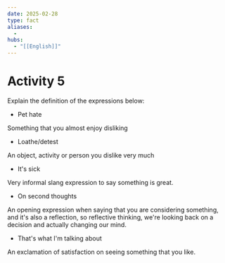 ```yaml
---
date: 2025-02-28
type: fact
aliases:
  -
hubs:
  - "[[English]]"
---
```


# Activity 5

Explain the definition of the expressions below:


- Pet hate

Something that you almost enjoy disliking


- Loathe/detest

An object, activity or person you dislike very much


- It's sick

Very informal slang expression to say something is great.


- On second thoughts

An opening expression when saying that you are considering something, and it's also a reflection, so reflective thinking, we're looking back on a decision and actually changing our mind.


- That's what I'm talking about

An exclamation of satisfaction on seeing something that you like.

